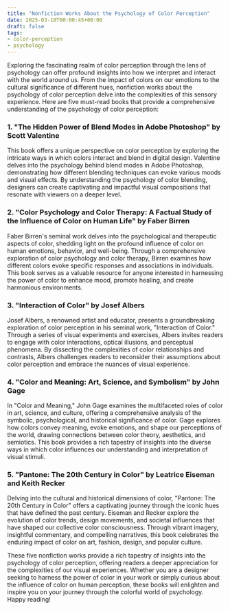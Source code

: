```yaml
---
title: "Nonfiction Works About the Psychology of Color Perception"
date: 2025-03-10T00:00:45+00:00
draft: false
tags:
- color-perception
- psychology
---
```


Exploring the fascinating realm of color perception through the lens of psychology can offer profound insights into how we interpret and interact with the world around us. From the impact of colors on our emotions to the cultural significance of different hues, nonfiction works about the psychology of color perception delve into the complexities of this sensory experience. Here are five must-read books that provide a comprehensive understanding of the psychology of color perception:

### 1. "The Hidden Power of Blend Modes in Adobe Photoshop" by Scott Valentine

This book offers a unique perspective on color perception by exploring the intricate ways in which colors interact and blend in digital design. Valentine delves into the psychology behind blend modes in Adobe Photoshop, demonstrating how different blending techniques can evoke various moods and visual effects. By understanding the psychology of color blending, designers can create captivating and impactful visual compositions that resonate with viewers on a deeper level.

### 2. "Color Psychology and Color Therapy: A Factual Study of the Influence of Color on Human Life" by Faber Birren

Faber Birren's seminal work delves into the psychological and therapeutic aspects of color, shedding light on the profound influence of color on human emotions, behavior, and well-being. Through a comprehensive exploration of color psychology and color therapy, Birren examines how different colors evoke specific responses and associations in individuals. This book serves as a valuable resource for anyone interested in harnessing the power of color to enhance mood, promote healing, and create harmonious environments.

### 3. "Interaction of Color" by Josef Albers

Josef Albers, a renowned artist and educator, presents a groundbreaking exploration of color perception in his seminal work, "Interaction of Color." Through a series of visual experiments and exercises, Albers invites readers to engage with color interactions, optical illusions, and perceptual phenomena. By dissecting the complexities of color relationships and contrasts, Albers challenges readers to reconsider their assumptions about color perception and embrace the nuances of visual experience.

### 4. "Color and Meaning: Art, Science, and Symbolism" by John Gage

In "Color and Meaning," John Gage examines the multifaceted roles of color in art, science, and culture, offering a comprehensive analysis of the symbolic, psychological, and historical significance of color. Gage explores how colors convey meaning, evoke emotions, and shape our perceptions of the world, drawing connections between color theory, aesthetics, and semiotics. This book provides a rich tapestry of insights into the diverse ways in which color influences our understanding and interpretation of visual stimuli.

### 5. "Pantone: The 20th Century in Color" by Leatrice Eiseman and Keith Recker

Delving into the cultural and historical dimensions of color, "Pantone: The 20th Century in Color" offers a captivating journey through the iconic hues that have defined the past century. Eiseman and Recker explore the evolution of color trends, design movements, and societal influences that have shaped our collective color consciousness. Through vibrant imagery, insightful commentary, and compelling narratives, this book celebrates the enduring impact of color on art, fashion, design, and popular culture.

These five nonfiction works provide a rich tapestry of insights into the psychology of color perception, offering readers a deeper appreciation for the complexities of our visual experiences. Whether you are a designer seeking to harness the power of color in your work or simply curious about the influence of color on human perception, these books will enlighten and inspire you on your journey through the colorful world of psychology. Happy reading!
